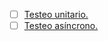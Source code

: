 * [ ] [Testeo unitario.](https://jestjs.io/docs/es-ES/getting-startedxx)
* [ ] [Testeo asíncrono.](https://jestjs.io/docs/es-ES/asynchronous)